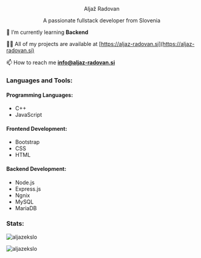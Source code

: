 <p style:"font-size:20px" align="center">Aljaž Radovan</p>
<p style:"font-size:15px" align="center">A passionate fullstack developer from Slovenia</p>

🌱 I’m currently learning **Backend**

👨‍💻 All of my projects are available at [https://aljaz-radovan.si](https://aljaz-radovan.si)

📫 How to reach me **info@aljaz-radovan.si**

<h3 align="left">Languages and Tools:</h3>
<h4 align="left">Programming Languages:</h4>
<ul>
    <li>C++</li>
    <li>JavaScript</li>
</ul>
<h4 align="left">Frontend Development:</h4>
<ul>
    <li>Bootstrap</li>
    <li>CSS</li>
    <li>HTML</li>
</ul>
<h4 align="left">Backend Development:</h4>
<ul>
    <li>Node.js</li>
    <li>Express.js</li>
    <li>Ngnix</li>
    <li>MySQL</li>
    <li>MariaDB</li>
</ul>
<h3 align="left">Stats:</h4>
<p><img align="center" src="https://github-readme-stats.vercel.app/api?username=aljazekslo&show_icons=true&theme=radical&locale=en" alt="aljazekslo" /></p>

<p><img align="left" src="https://github-readme-stats.vercel.app/api/top-langs?username=aljazekslo&show_icons=true&theme=radical&locale=en&layout=compact" alt="aljazekslo" /></p>


